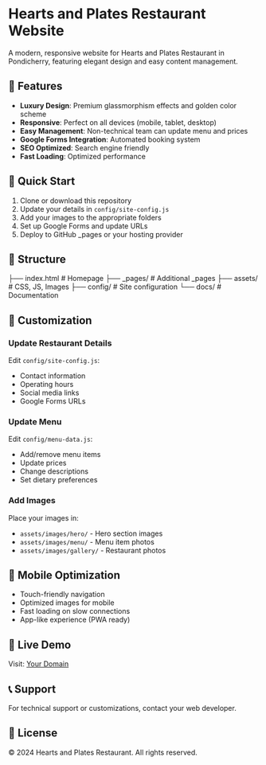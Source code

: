 # Hearts and Plates Restaurant Website

A modern, responsive website for Hearts and Plates Restaurant in Pondicherry, featuring elegant design and easy content management.

## 🌟 Features

- **Luxury Design**: Premium glassmorphism effects and golden color scheme
- **Responsive**: Perfect on all devices (mobile, tablet, desktop)
- **Easy Management**: Non-technical team can update menu and prices
- **Google Forms Integration**: Automated booking system
- **SEO Optimized**: Search engine friendly
- **Fast Loading**: Optimized performance

## 🚀 Quick Start

1. Clone or download this repository
2. Update your details in `config/site-config.js`
3. Add your images to the appropriate folders
4. Set up Google Forms and update URLs
5. Deploy to GitHub _pages or your hosting provider

## 📁 Structure
├── index.html              # Homepage
├── _pages/                  # Additional _pages
├── assets/                 # CSS, JS, Images
├── config/                 # Site configuration
└── docs/                   # Documentation

## 🔧 Customization

### Update Restaurant Details
Edit `config/site-config.js`:
- Contact information
- Operating hours
- Social media links
- Google Forms URLs

### Update Menu
Edit `config/menu-data.js`:
- Add/remove menu items
- Update prices
- Change descriptions
- Set dietary preferences

### Add Images
Place your images in:
- `assets/images/hero/` - Hero section images
- `assets/images/menu/` - Menu item photos
- `assets/images/gallery/` - Restaurant photos

## 📱 Mobile Optimization

- Touch-friendly navigation
- Optimized images for mobile
- Fast loading on slow connections
- App-like experience (PWA ready)

## 🔗 Live Demo

Visit: [Your Domain](https://hearts-and-plates.com)

## 📞 Support

For technical support or customizations, contact your web developer.

## 📄 License

© 2024 Hearts and Plates Restaurant. All rights reserved.
